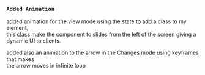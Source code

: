 ### `Added Animation`

added animation for the view mode using the state to add a class to my element,<br>
this class make the component to slides from the left of the screen giving a dynamic UI to clients.<br>

added also an animation to the arrow in the Changes mode using keyframes that makes<br>
the arrow moves in infinite loop<br>
